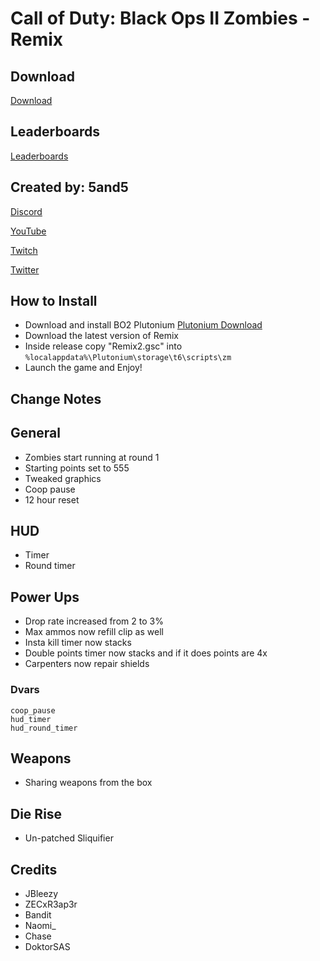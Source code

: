 # Call of Duty: Black Ops II Zombies - Remix

## Download

[Download](https://github.com/5and5/BO2-Remix/releases/tag/latest)

## Leaderboards
[Leaderboards](https://docs.google.com/spreadsheets/d/14oRX3aQFWWz5VaLz3B_nt_YOe-9zHf3HTQNuCU9Xqcs/)

## Created by: 5and5

[Discord](https://discord.gg/Z44Vnjd)

[YouTube](https://www.youtube.com/user/Zomb0s4life)

[Twitch](https://twitch.tv/5and5)

[Twitter](https://twitter.com/5and55)

## How to Install
* Download and install BO2 Plutonium [Plutonium Download](https://plutonium.pw/)
* Download the latest version of Remix
* Inside release copy "Remix2.gsc" into ```%localappdata%\Plutonium\storage\t6\scripts\zm```
* Launch the game and Enjoy!

## Change Notes

## General
* Zombies start running at round 1
* Starting points set to 555
* Tweaked graphics
* Coop pause
* 12 hour reset

## HUD
* Timer
* Round timer

## Power Ups
* Drop rate increased from 2 to 3%
* Max ammos now refill clip as well
* Insta kill timer now stacks
* Double points timer now stacks and if it does points are 4x
* Carpenters now repair shields

### Dvars
```
coop_pause
hud_timer
hud_round_timer
```

## Weapons
* Sharing weapons from the box

## Die Rise
* Un-patched Sliquifier

## Credits

* JBleezy
* ZECxR3ap3r
* Bandit
* Naomi_
* Chase
* DoktorSAS
